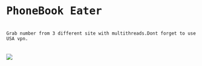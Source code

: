 <h1 style="font-family:monospace;">PhoneBook Eater</h1><br>
<code>Grab number from 3 different site with multithreads.Dont forget to use USA vpn.<code><br><br>
<br><img src="https://user-images.githubusercontent.com/86317606/128395807-b5d51bfd-68f6-4f89-a94f-5e67e0d1f987.png">
